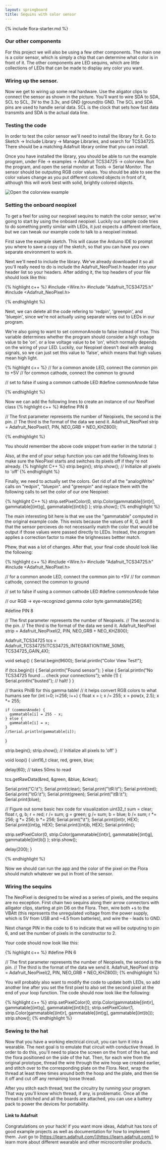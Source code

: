 ```yaml
---
layout: springboard
title: Sequins with color sensor
---
```

{% include flora-starter.md %}

### Our other components

For this project we will also be using a few other components. The main one is a color sensor, which is simply a chip that can determine what color is in front of it. The other components are LED sequins, which are little collections of LEDs that can be made to display any color you want.

### Wiring up the sensor.

Now we get to wiring up some real hardware. Use the aligator clips to connect the sensor as shown in the picture. You'll want to wire SDA to SDA, SCL to SCL, 3V to the 3.3v, and GND (ground)to GND. 
The SCL and SDA pins are used to handle serial data. SCL is the clock that sets how fast data transmits and SDA is the actual data line.

### Testing the code
In order to test the color sensor we'll need to install the library for it. Go to Sketch -> Include Library -> Manage Libraries, and search for TCS34725. There should be a matching Adafruit library online that you can install. 

Once you have installed the library, you should be able to run the example program, under File -> examples -> Adafruit TCS34725 -> colorview. Run the program, and open the serial monitor at Tools -> Serial Monitor. The sensor should be outputing RGB color values. You should be able to see the color values change as you put different colored objects in front of it, although this will work best with solid, brightly colored objects.

![Open the colorview example](img/sensor-example.png)

### Setting the onboard neopixel

To get a feel for using our neopixel sequins to match the color sensor, we're going to start by using the onboard neopixel. Luckily our sample code tries to do something pretty similar with LEDs, it just expects a different interface, but we can tweak our example code to talk to a neopixel instead. 

First save the example sketch. This will cause the Arduino IDE to prompt you where to save a copy of the sketch, so that you can have you own separate environment to work in.

Next we'll need to include the library. We've already downloaded it so all you'll really need to do is include the Adafruit_NeoPixel.h header into your header list so your headers. After adding it, the top headers of your file should look like this: 

{% highlight c++ %}
#include <Wire.h>
#include "Adafruit_TCS34725.h"
#include <Adafruit_NeoPixel.h>

{% endhighlight %}

Next, we can delete all the code refering to 'redpin', 'greenpin', and 'bluepin', since we're not actually using separate wires out to LEDs in our program.

We're also going to want to set commonAnode to false instead of true. This variable determines whether the program should consider a high voltage value to be 'on', or a low voltage value to be 'on', which normally depends on the wiring of your LED. Luckily, our Neopixel doesn't deal with analog signals, so we can just set this value to 'false', which means that high values mean high light.

{% highlight c++ %}
// for a common anode LED, connect the common pin to +5V
// for common cathode, connect the common to ground

// set to false if using a common cathode LED
#define commonAnode false

{% endhighlight %}


Now we can add the following lines to create an instance of our NeoPixel class
{% highlight c++ %}
#define PIN 8

// The first parameter represents the number of Neopixels, the second is the pin.
// The third is the format of the data we send it.
Adafruit_NeoPixel strip = Adafruit_NeoPixel(1, PIN, NEO_GRB + NEO_KHZ800);

{% endhighlight %}

You should remember the above code snippet from earlier in the tutorial :)

Also, at the end of your setup function you can add the following lines to make sure the NeoPixel starts and switches its pixels off if they're not already.
{% highlight C++ %}
  strip.begin();
  strip.show(); // Initialize all pixels to 'off' 
{% endhighlight %}

Finally, we need to actually set the colors. Get rid of all the "analogWrite" calls on "redpin", "bluepin". and "greenpin" and replace them with the following calls to set the color of our one Neopixel:

{% highlight C++ %}
  strip.setPixelColor(0, 
      strip.Color(gammatable[(int)r], gammatable[(int)g], gammatable[(int)b])
  );
  strip.show();
{% endhighlight %}

The main interesting bit here is that we use the "gammatable" computed in the original example code. This exists because the values of R, G, and B that the sensor percieves do not necessarily match the color that would be output if those values were passed directly to LEDs. Instead, the program applies a correction factor to make the brighnesses bettter match. 

Phew, that was a lot of changes. After that, your final code should look like the following:

{% highlight c++ %}
#include <Wire.h>
#include "Adafruit_TCS34725.h"
#include <Adafruit_NeoPixel.h>

// for a common anode LED, connect the common pin to +5V
// for common cathode, connect the common to ground

// set to false if using a common cathode LED
#define commonAnode false

// our RGB -> eye-recognized gamma color
byte gammatable[256];

#define PIN 8

// The first parameter represents the number of Neopixels.
// The second is the pin.
// The third is the format of the data we send it.
Adafruit_NeoPixel strip = Adafruit_NeoPixel(2, PIN, NEO_GRB + NEO_KHZ800);

Adafruit_TCS34725 tcs = 
    Adafruit_TCS34725(TCS34725_INTEGRATIONTIME_50MS, TCS34725_GAIN_4X);

void setup() {
  Serial.begin(9600);
  Serial.println("Color View Test!");

  if (tcs.begin()) {
    Serial.println("Found sensor");
  } else {
    Serial.println("No TCS34725 found ... check your connections");
    while (1) {
      Serial.println("busted");
      // halt!
    }
  }
  
  // thanks PhilB for this gamma table!
  // it helps convert RGB colors to what humans see
  for (int i=0; i<256; i++) {
    float x = i;
    x /= 255;
    x = pow(x, 2.5);
    x *= 255;
      
    if (commonAnode) {
      gammatable[i] = 255 - x;
    } else {
      gammatable[i] = x;      
    }
    //Serial.println(gammatable[i]);
  }

  strip.begin();
  strip.show(); // Initialize all pixels to 'off'
}


void loop() {
  uint16_t clear, red, green, blue;

  delay(60);  // takes 50ms to read 
  
  tcs.getRawData(&red, &green, &blue, &clear);

  Serial.print("C:\t"); Serial.print(clear);
  Serial.print("\tR:\t"); Serial.print(red);
  Serial.print("\tG:\t"); Serial.print(green);
  Serial.print("\tB:\t"); Serial.print(blue);

  // Figure out some basic hex code for visualization
  uint32_t sum = clear;
  float r, g, b;
  r = red; r /= sum;
  g = green; g /= sum;
  b = blue; b /= sum;
  r *= 256; g *= 256; b *= 256;
  Serial.print("\t");
  Serial.print((int)r, HEX); 
  Serial.print((int)g, HEX); 
  Serial.print((int)b, HEX);
  Serial.println();


  strip.setPixelColor(0, 
      strip.Color(gammatable[(int)r], gammatable[(int)g], gammatable[(int)b])
  );
  strip.show();
  
  delay(200);
}

{% endhighlight %}

Now we should can run the app and the color of the pixel on the Flora should match whatever we put in front of the sensor.


### Wiring the sequins

The NeoPixel is designed to be wired as a series of pixels, and the sequins are no exception. First chain two sequins along their arrow connectors with alligator clips, starting at pin D6 on the Flora. Then, wire both +s to the VBAtt (this represents the unregulated voltage from the power supply, which is 5V from USB and ~4.5 from batteries), and wire the - leads to GND. 

Next change PIN in the code to 6 to indicate that we will be outputing to pin 6, and set the number of pixels in the constructor to 2. 

Your code should now look like this: 

{% highlight c++ %}
#define PIN 6

// The first parameter represents the number of Neopixels, the second is the pin.
// The third is the format of the data we send it.
Adafruit_NeoPixel strip = Adafruit_NeoPixel(2, PIN, NEO_GRB + NEO_KHZ800);
{% endhighlight %}

You will probably also want to modify the code to update both LEDs, so add another line after you set the first pixel to also set the second pixel at the end of your loop function. The code should now look like the following:

{% highlight c++ %}
  strip.setPixelColor(0, strip.Color(gammatable[(int)r], gammatable[(int)g], gammatable[(int)b]));
  strip.setPixelColor(1, strip.Color(gammatable[(int)r], gammatable[(int)g], gammatable[(int)b]));
  strip.show();
{% endhighlight %}

### Sewing to the hat

Now that you have a working electrical circuit, you can turn it into a wearable. The next goal is to emulate that circuit with conductive thread. In order to do this, you'll need to place the screen on the front of the hat, and the flora positioned on the side of the hat. Then, for each wire from the original prototype, thread the wire through the wire hoop we created earlier, and stitch over to the corresponding plate on the Flora. Next, wrap the thread at least three times around both the hoop and the plate, and then tie it off and cut off any remaining loose thread.

After you stitch each thread, test the circuitry by running your program. That way you'll know which thread, if any, is problematic. Once all the thread is stitched and all the boards are attached, you can use a battery pack to power the devices for portability. 

#### Link to Adafruit 

Congratulations on your hack! if you want more ideas, Adafruit has tons of good example projects as well as documentation for how to implement them. Just go to [https://learn.adafruit.com/](https://learn.adafruit.com/) to learn more about different wearable and other microcontroller products.
